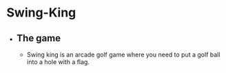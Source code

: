 # Swing-King
   - ## The game
     - Swing king is an arcade golf game where you need to put a golf ball into a hole with a flag.
